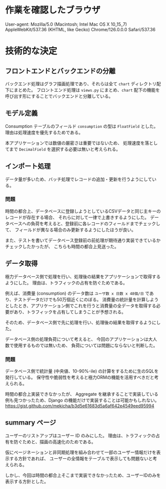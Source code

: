 
# 作業を確認したブラウザ
  
  User-agent: Mozilla/5.0 (Macintosh; Intel Mac OS X 10_15_7) AppleWebKit/537.36 (KHTML, like Gecko) Chrome/126.0.0.0 Safari/537.36
  
# 技術的な決定

## フロントエンドとバックエンドの分離

バックエンド処理はグラフ描画処理であり、それらは全て `chart` ディレクトリ配下にまとめた。
フロントエンド処理は `views.py` にまとめ、`chart` 配下の機能を呼び出す形にすることでバックエンドと分離している。


## モデル定義

Consumption テーブルのフィールド `consumption` の型は `FloatField` とした。
理由は処理速度を優先するためである。

本アプリケーションでは数値の厳密さは重要ではないため、
処理速度を落としてまで `DecimalField` を選択する必要は無いと考えられる。


## インポート処理

データ量が多いため、バッチ処理でレコードの追加・更新を行うようにしている。

### 問題

時間の都合上、データベースに登録しようとしているCSVデータと同じ主キーのレコードが存在する場合、
それらに対して一律で上書きするようにした。
データベースへの負荷を考えると、登録前に各レコードのフィールドまでチェックして、
フィールドが異なる場合のみ更新するようにしたほうが良い。

また、テストを書いてデータベース登録前の前処理が期待通り実装できているかチェックしたかったが、
こちらも時間の都合上見送った。


## データ取得

極力データベース側で処理を行い、処理後の結果をアプリケーションで取得するようにした。
理由は、トラフィックの占有を防ぐためである。

例えば、消費量 (consumption) のデータ数は `ユーザ数 x 日数 x 48個/日` であり、テストデータだけでも50万個近くにのぼる。
消費量の統計量を計算しようとしたとき、アプリケーション側でこれを行うと消費量の全データを取得する必要があり、トラフィックを占有してしまうことが予想される。

そのため、データベース側で先に処理を行い、処理後の結果を取得するようにした。

データベース側の処理負荷について考えると、
今回のアプリケーションは大人数で使用するものでは無いため、
負荷については問題にならないと判断した。

### 問題

データベース側で統計量 (中央値、10-90%-ile) の計算をするために生のSQLを発行している。
保守性や脆弱性を考えると極力ORMの機能を活用すべきだと考えられる。

時間の都合上実装できなかったが、
Aggregate を継承することで実装している例も見つかったため、Django の機能だけで実装することは可能かもしれない。
https://gist.github.com/mekicha/b3d5e61683d5a6af642e4549eed95994


## summary ページ

ユーザーのリストアップはユーザー ID のみにした。
理由は、トラフィックの占有を防ぐためと、描画の高速化のためである。

仮にページネーションと非同期処理を組み合わせて一部のユーザー情報だけを表示する方針であれば、
ユーザーの全情報をテーブルで表示しても問題ないと考えられる。

しかし、今回は時間の都合上そこまで実装できなかったため、ユーザーIDのみを表示する方針とした。

